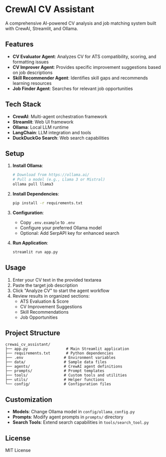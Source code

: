 # CrewAI CV Assistant

A comprehensive AI-powered CV analysis and job matching system built with CrewAI, Streamlit, and Ollama.

## Features

- **CV Evaluator Agent**: Analyzes CV for ATS compatibility, scoring, and formatting issues
- **CV Improver Agent**: Provides specific improvement suggestions based on job descriptions
- **Skill Recommender Agent**: Identifies skill gaps and recommends learning resources
- **Job Finder Agent**: Searches for relevant job opportunities

## Tech Stack

- **CrewAI**: Multi-agent orchestration framework
- **Streamlit**: Web UI framework
- **Ollama**: Local LLM runtime
- **LangChain**: LLM integration and tools
- **DuckDuckGo Search**: Web search capabilities

## Setup

1. **Install Ollama**:
   ```bash
   # Download from https://ollama.ai/
   # Pull a model (e.g., Llama 3 or Mistral)
   ollama pull llama3
   ```

2. **Install Dependencies**:
   ```bash
   pip install -r requirements.txt
   ```

3. **Configuration**:
   - Copy `.env.example` to `.env`
   - Configure your preferred Ollama model
   - Optional: Add SerpAPI key for enhanced search

4. **Run Application**:
   ```bash
   streamlit run app.py
   ```

## Usage

1. Enter your CV text in the provided textarea
2. Paste the target job description
3. Click "Analyze CV" to start the agent workflow
4. Review results in organized sections:
   - ATS Evaluation & Score
   - CV Improvement Suggestions
   - Skill Recommendations
   - Job Opportunities

## Project Structure

```
crewai_cv_assistant/
├── app.py                 # Main Streamlit application
├── requirements.txt       # Python dependencies
├── .env                  # Environment variables
├── data/                 # Sample data files
├── agents/               # CrewAI agent definitions
├── prompts/              # Prompt templates
├── tools/                # Custom tools and utilities
├── utils/                # Helper functions
└── config/               # Configuration files
```

## Customization

- **Models**: Change Ollama model in `config/ollama_config.py`
- **Prompts**: Modify agent prompts in `prompts/` directory
- **Search Tools**: Extend search capabilities in `tools/search_tool.py`

## License

MIT License
